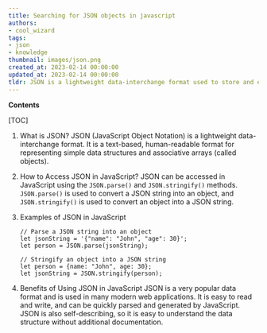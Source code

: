 ```yaml
---
title: Searching for JSON objects in javascript
authors:
- cool_wizard
tags:
- json
- knowledge
thumbnail: images/json.png
created_at: 2023-02-14 00:00:00
updated_at: 2023-02-14 00:00:00
tldr: JSON is a lightweight data-interchange format used to store and exchange data in a structured format in JavaScript.
---
```


**Contents**

[TOC]

1. What is JSON?
    JSON (JavaScript Object Notation) is a lightweight data-interchange format. It is a text-based, human-readable format for representing simple data structures and associative arrays (called objects).

2. How to Access JSON in JavaScript?
    JSON can be accessed in JavaScript using the `JSON.parse()` and `JSON.stringify()` methods. `JSON.parse()` is used to convert a JSON string into an object, and `JSON.stringify()` is used to convert an object into a JSON string.

3. Examples of JSON in JavaScript
    ```
    // Parse a JSON string into an object
    let jsonString = '{"name": "John", "age": 30}';
    let person = JSON.parse(jsonString);

    // Stringify an object into a JSON string
    let person = {name: "John", age: 30};
    let jsonString = JSON.stringify(person);
    ```

4. Benefits of Using JSON in JavaScript
    JSON is a very popular data format and is used in many modern web applications. It is easy to read and write, and can be quickly parsed and generated by JavaScript. JSON is also self-describing, so it is easy to understand the data structure without additional documentation.
